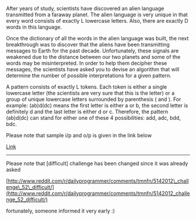 

After years of study, scientists have discovered an alien language transmitted from a faraway planet. The alien language is very unique in that every word consists of exactly L lowercase letters. Also, there are exactly D words in this language.

Once the dictionary of all the words in the alien language was built, the next breakthrough was to discover that the aliens have been transmitting messages to Earth for the past decade. Unfortunately, these signals are weakened due to the distance between our two planets and some of the words may be misinterpreted. In order to help them decipher these messages, the scientists have asked you to devise an algorithm that will determine the number of possible interpretations for a given pattern.

A pattern consists of exactly L tokens. Each token is either a single lowercase letter (the scientists are very sure that this is the letter) or a group of unique lowercase letters surrounded by parenthesis ( and ). For example: (ab)d(dc) means the first letter is either a or b, the second letter is definitely d and the last letter is either d or c. Therefore, the pattern (ab)d(dc) can stand for either one of these 4 possibilities: add, adc, bdd, bdc.

Please note that sample i/p and o/p is given in the link below

[Link](http://code.google.com/codejam/contest/90101/dashboard#s=p0)

* * *

Please note that [difficult] challenge has been changed since it was already asked

[http://www.reddit.com/r/dailyprogrammer/comments/tmnfn/5142012\_challenge\_52\_difficult/](http://www.reddit.com/r/dailyprogrammer/comments/tmnfn/5142012_challenge_52_difficult/)

fortunately, someone informed it very early :)

